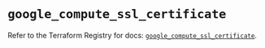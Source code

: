 # `google_compute_ssl_certificate`

Refer to the Terraform Registry for docs: [`google_compute_ssl_certificate`](https://registry.terraform.io/providers/hashicorp/google/5.43.0/docs/resources/compute_ssl_certificate).

